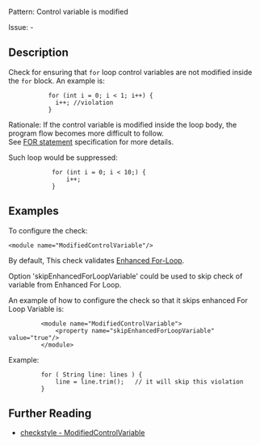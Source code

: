 Pattern: Control variable is modified

Issue: -

## Description

Check for ensuring that `for` loop control variables are not modified inside the `for` block. An example is: 
    
    
               for (int i = 0; i < 1; i++) {
                 i++; //violation
               }
            

Rationale: If the control variable is modified inside the loop body, the program flow becomes more difficult to follow.  
See [FOR statement](http://docs.oracle.com/javase/specs/jls/se8/html/jls-14.html#jls-14.14) specification for more details. 

Such loop would be suppressed: 
    
    
                for (int i = 0; i < 10;) {
                    i++;
                }
            

## Examples

To configure the check: 
    
    
    <module name="ModifiedControlVariable"/>
            

By default, This check validates [Enhanced For-Loop](http://docs.oracle.com/javase/specs/jls/se8/html/jls-14.html#jls-14.14.2). 

Option 'skipEnhancedForLoopVariable' could be used to skip check of variable from Enhanced For Loop. 

An example of how to configure the check so that it skips enhanced For Loop Variable is: 
    
    
             <module name="ModifiedControlVariable">
                 <property name="skipEnhancedForLoopVariable" value="true"/>
             </module>
             

Example:
    
    
             for ( String line: lines ) {
                 line = line.trim();   // it will skip this violation
             }

## Further Reading

* [checkstyle - ModifiedControlVariable](http://checkstyle.sourceforge.net/config_coding.html#ModifiedControlVariable)